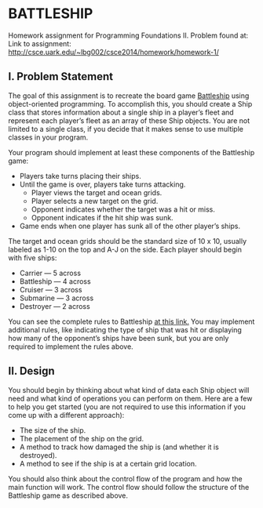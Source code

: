 # BATTLESHIP
Homework assignment for Programming Foundations II. Problem found at:
 Link to assignment: http://csce.uark.edu/~lbg002/csce2014/homework/homework-1/
 
<h2>I. Problem Statement</h2>
<p>The goal of this assignment is to recreate the board game <a href="http://www.hasbro.com/common/instruct/battleship.pdf">Battleship</a> using object-oriented programming. To accomplish this, you should create a Ship class that stores information about a single ship in a player&#8217;s fleet and represent each player&#8217;s fleet as an array of these Ship objects. You are not limited to a single class, if you decide that it makes sense to use multiple classes in your program.</p>
<p>Your program should implement at least these components of the Battleship game:</p>
<ul>
<li>Players take turns placing their ships.</li>
<li>Until the game is over, players take turns attacking.
<ul>
<li>Player views the target and ocean grids.</li>
<li>Player selects a new target on the grid.</li>
<li>Opponent indicates whether the target was a hit or miss.</li>
<li>Opponent indicates if the hit ship was sunk.</li>
</ul>
<li>Game ends when one player has sunk all of the other player&#8217;s ships.</li>
</ul>
<p>The target and ocean grids should be the standard size of 10 x 10, usually labeled as 1-10 on the top and A-J on the side. Each player should begin with five ships:</p>
<ul>
<li>Carrier &mdash; 5 across</li>
<li>Battleship &mdash; 4 across</li>
<li>Cruiser &mdash; 3 across</li>
<li>Submarine &mdash; 3 across</li>
<li>Destroyer &mdash; 2 across</li>
</ul>
<p>You can see the complete rules to Battleship <a href="http://www.hasbro.com/common/instruct/battleship.pdf">at this link.</a> You may implement additional rules, like indicating the type of ship that was hit or displaying how many of the opponent&#8217;s ships have been sunk, but you are only required to implement the rules above.</p>
<h2>II. Design</h2>
<p>You should begin by thinking about what kind of data each Ship object will need and what kind of operations you can perform on them. Here are a few to help you get started (you are not required to use this information if you come up with a different approach):</p>
<ul>
<li>The size of the ship.</li>
<li>The placement of the ship on the grid.</li>
<li>A method to track how damaged the ship is (and whether it is destroyed).</li>
<li>A method to see if the ship is at a certain grid location.</li>
</ul>
<p>You should also think about the control flow of the program and how the main function will work. The control flow should follow the structure of the Battleship game as described above.</p>

